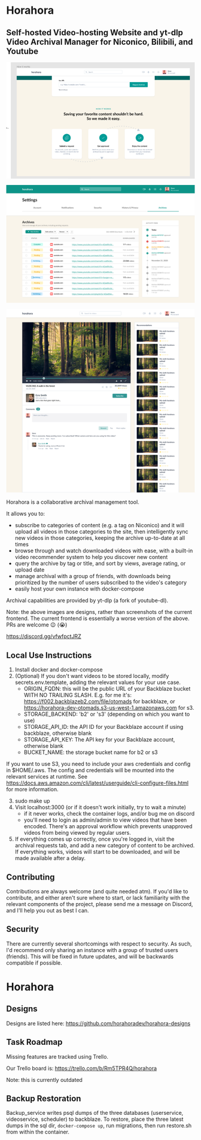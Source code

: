 # Horahora
## Self-hosted Video-hosting Website and yt-dlp Video Archival Manager for Niconico, Bilibili, and Youtube
![](https://github.com/horahoradev/horahora-designs/blob/master/archive.png?raw=true)

![](https://raw.githubusercontent.com/horahoradev/horahora-designs/master/Archives_1.png)

![](https://github.com/horahoradev/horahora-designs/blob/master/Video.png?raw=true)

Horahora is a collaborative archival management tool.

It allows you to:
- subscribe to categories of content (e.g. a tag on Niconico) and it will upload all videos in those categories to the site, then intelligently sync new videos in those categories, keeping the archive up-to-date at all times
- browse through and watch downloaded videos with ease, with a built-in video recommender system to help you discover new content
- query the archive by tag or title, and sort by views, average rating, or upload date
- manage archival with a group of friends, with downloads being prioritized by the number of users subscribed to the video's category
- easily host your own instance with docker-compose

Archival capabilities are provided by yt-dlp (a fork of youtube-dl).

Note: the above images are designs, rather than screenshots of the current frontend. The current frontend is essentially a worse version of the above. PRs are welcome 😉 (😭)

https://discord.gg/vfwfpctJRZ

## Local Use Instructions

1. Install docker and docker-compose
2. (Optional) If you don't want videos to be stored locally, modify secrets.env.template, adding the relevant values for your use case.
    - ORIGIN_FQDN: this will be the public URL of your Backblaze bucket WITH NO TRAILING SLASH. E.g. for me it's: https://f002.backblazeb2.com/file/otomads for backblaze, or https://horahora-dev-otomads.s3-us-west-1.amazonaws.com for s3.
    - STORAGE_BACKEND: 'b2' or 's3' (depending on which you want to use)
    - STORAGE_API_ID: the API ID for your Backblaze account if using backblaze, otherwise blank
    - STORAGE_API_KEY: The API key for your Backblaze account, otherwise blank
    - BUCKET_NAME: the storage bucket name for b2 or s3

  If you want to use S3, you need to include your aws credentials and config in $HOME/.aws. The config and credentials will be mounted into the relevant services at runtime. See https://docs.aws.amazon.com/cli/latest/userguide/cli-configure-files.html for more information.

3. sudo make up
4. Visit localhost:3000 (or if it doesn't work initially, try to wait a minute)
    - if it never works, check the container logs, and/or bug me on discord
    - you'll need to login as admin/admin to view videos that have been encoded. There's an approval workflow which prevents unapproved videos from being viewed by regular users.
5. If everything comes up correctly, once you're logged in, visit the archival requests tab, and add a new category of content to be archived. If everything works, videos will start to be downloaded, and will be made available after a delay.

## Contributing
Contributions are always welcome (and quite needed atm). If you'd like to contribute, and either aren't sure where to start, or lack familiarity with the relevant components of the project, please send me a message on Discord, and I'll help you out as best I can.

## Security
There are currently several shortcomings with respect to security. As such, I'd recommend only sharing an instance with a group of trusted users (friends). This will be fixed in future updates, and will be backwards compatible if possible.

# Horahora

## Designs
Designs are listed here:
https://github.com/horahoradev/horahora-designs

## Task Roadmap
Missing features are tracked using Trello.

Our Trello board is:
https://trello.com/b/Rm5TPR4Q/horahora

Note: this is currently outdated

## Backup Restoration
Backup_service writes psql dumps of the three databases (userservice, videoservice, scheduler) to backblaze. To restore, place the three latest dumps in the sql dir, `docker-compose up`, run migrations, then run restore.sh from within the container.
